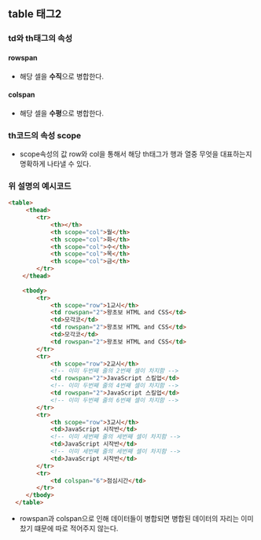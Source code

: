 ## table 태그2


### td와 th태그의 속성

#### rowspan

- 해당 셀을 **수직**으로 병합한다.

#### colspan

- 해당 셀을 **수평**으로 병합한다.


### th코드의 속성 scope

- scope속성의 값 row와 col을 통해서 해당 th태그가 행과 열중 무엇을 대표하는지 명확하게 나타낼 수 있다. 


### 위 설명의 예시코드

```html
<table>
     <thead>          
        <tr>
            <th></th>
            <th scope="col">월</th>
            <th scope="col">화</th>
            <th scope="col">수</th>
            <th scope="col">목</th>
            <th scope="col">금</th>
        </tr>
    </thead>
    
    <tbody>
        <tr>
            <th scope="row">1교시</th>
            <td rowspan="2">왕초보 HTML and CSS</td>
            <td>모각코</td>
            <td rowspan="2">왕초보 HTML and CSS</td>
            <td>모각코</td>
            <td rowspan="2">왕초보 HTML and CSS</td>
        </tr>
        <tr>
            <th scope="row">2교시</th>
            <!-- 이미 두번째 줄의 2번째 셀이 차지함 -->
            <td rowspan="2">JavaScript 스킬업</td>
            <!-- 이미 두번째 줄의 4번째 셀이 차지함 -->
            <td rowspan="2">JavaScript 스킬업</td>
            <!-- 이미 두번째 줄의 6번째 셀이 차지함 -->
        </tr>
        <tr>
            <th scope="row">3교시</th>
            <td>JavaScript 시작반</td>
            <!-- 이미 세번째 줄의 세번째 셀이 차지함 -->
            <td>JavaScript 시작반</td>
            <!-- 이미 세번째 줄의 세번째 셀이 차지함 -->
            <td>JavaScript 시작반</td>
        </tr>
        <tr>
            <td colspan="6">점심시간</td>
        </tr>
     </tbody>  
  </table>
```

- rowspan과 colspan으로 인해 데이터들이 병합되면 병합된 데이터의 자리는 이미 찼기 떄문에 따로 적어주지 않는다.
